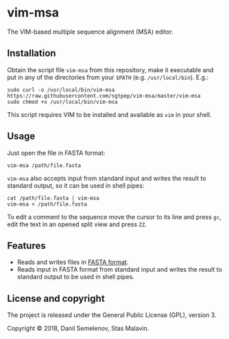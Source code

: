 # vim-msa

The VIM-based multiple sequence alignment (MSA) editor.

## Installation

Obtain the script file `vim-msa` from this repository, make it executable and put in any of the directories from your `$PATH` (e.g. `/usr/local/bin`). E.g.:

```
sudo curl -o /usr/local/bin/vim-msa https://raw.githubusercontent.com/sgtpep/vim-msa/master/vim-msa
sudo chmod +x /usr/local/bin/vim-msa
```

This script requires VIM to be installed and available as `vim` in your shell.

## Usage

Just open the file in FASTA format:

```
vim-msa /path/file.fasta
```

`vim-msa` also accepts input from standard input and writes the result to standard output, so it can be used in shell pipes:

```
cat /path/file.fasta | vim-msa
vim-msa < /path/file.fasta
```

To edit a comment to the sequence move the cursor to its line and press `gc`, edit the text in an opened split view and press `ZZ`.

## Features

- Reads and writes files in [FASTA format](https://en.wikipedia.org/wiki/FASTA_format).
- Reads input in FASTA format from standard input and writes the result to standard output to be used in shell pipes.

## License and copyright

The project is released under the General Public License (GPL), version 3.

Copyright © 2018, Danil Semelenov, Stas Malavin.

```

```
